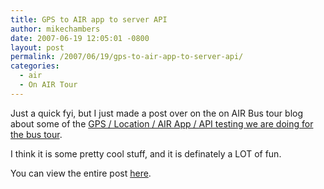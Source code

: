 ```yaml
---
title: GPS to AIR app to server API
author: mikechambers
date: 2007-06-19 12:05:01 -0800
layout: post
permalink: /2007/06/19/gps-to-air-app-to-server-api/
categories:
  - air
  - On AIR Tour
---
```



Just a quick fyi, but I just made a post over on the on AIR Bus tour blog about some of the [GPS / Location / AIR App / API testing we are doing for the bus tour][1].

I think it is some pretty cool stuff, and it is definately a LOT of fun.

You can view the entire post [here][1].

 [1]: http://onair.adobe.com/blogs/tour/2007/06/19/location-api-and-air-application-test/
